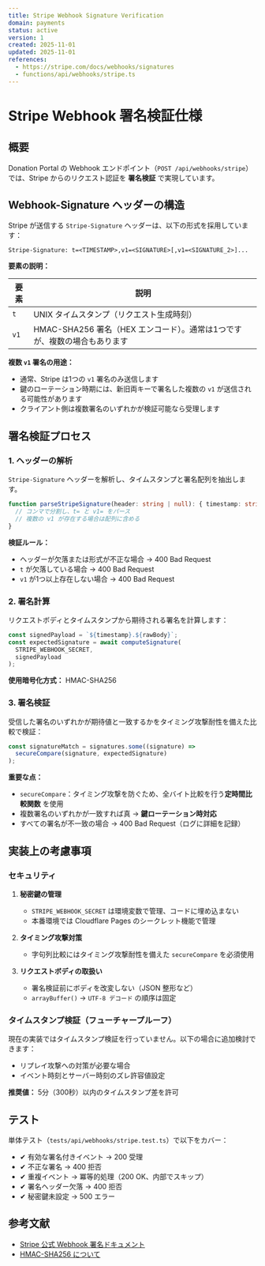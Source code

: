 ```yaml
---
title: Stripe Webhook Signature Verification
domain: payments
status: active
version: 1
created: 2025-11-01
updated: 2025-11-01
references:
  - https://stripe.com/docs/webhooks/signatures
  - functions/api/webhooks/stripe.ts
---
```


# Stripe Webhook 署名検証仕様

## 概要

Donation Portal の Webhook エンドポイント（`POST /api/webhooks/stripe`）では、Stripe からのリクエスト認証を **署名検証** で実現しています。

## Webhook-Signature ヘッダーの構造

Stripe が送信する `Stripe-Signature` ヘッダーは、以下の形式を採用しています：

```
Stripe-Signature: t=<TIMESTAMP>,v1=<SIGNATURE>[,v1=<SIGNATURE_2>]...
```

**要素の説明：**

| 要素 | 説明 |
|-----|------|
| `t` | UNIX タイムスタンプ（リクエスト生成時刻） |
| `v1` | HMAC-SHA256 署名（HEX エンコード）。通常は1つですが、複数の場合もあります |

**複数 `v1` 署名の用途：**

- 通常、Stripe は1つの `v1` 署名のみ送信します
- 鍵のローテーション時期には、新旧両キーで署名した複数の `v1` が送信される可能性があります
- クライアント側は複数署名のいずれかが検証可能なら受理します

## 署名検証プロセス

### 1. ヘッダーの解析

`Stripe-Signature` ヘッダーを解析し、タイムスタンプと署名配列を抽出します。

```typescript
function parseStripeSignature(header: string | null): { timestamp: string; signatures: string[] } | null {
  // コンマで分割し、t= と v1= をパース
  // 複数の v1 が存在する場合は配列に含める
}
```

**検証ルール：**

- ヘッダーが欠落または形式が不正な場合 → 400 Bad Request
- `t` が欠落している場合 → 400 Bad Request
- `v1` が1つ以上存在しない場合 → 400 Bad Request

### 2. 署名計算

リクエストボディとタイムスタンプから期待される署名を計算します：

```typescript
const signedPayload = `${timestamp}.${rawBody}`;
const expectedSignature = await computeSignature(
  STRIPE_WEBHOOK_SECRET,
  signedPayload
);
```

**使用暗号化方式：** HMAC-SHA256

### 3. 署名検証

受信した署名のいずれかが期待値と一致するかをタイミング攻撃耐性を備えた比較で検証：

```typescript
const signatureMatch = signatures.some((signature) =>
  secureCompare(signature, expectedSignature)
);
```

**重要な点：**

- `secureCompare`：タイミング攻撃を防ぐため、全バイト比較を行う**定時間比較関数** を使用
- 複数署名のいずれかが一致すれば真 → **鍵ローテーション時対応**
- すべての署名が不一致の場合 → 400 Bad Request（ログに詳細を記録）

## 実装上の考慮事項

### セキュリティ

1. **秘密鍵の管理**
   - `STRIPE_WEBHOOK_SECRET` は環境変数で管理、コードに埋め込まない
   - 本番環境では Cloudflare Pages のシークレット機能で管理

2. **タイミング攻撃対策**
   - 字句列比較にはタイミング攻撃耐性を備えた `secureCompare` を必須使用

3. **リクエストボディの取扱い**
   - 署名検証前にボディを改変しない（JSON 整形など）
   - `arrayBuffer()` → `UTF-8 デコード` の順序は固定

### タイムスタンプ検証（フューチャープルーフ）

現在の実装ではタイムスタンプ検証を行っていません。以下の場合に追加検討できます：

- リプレイ攻撃への対策が必要な場合
- イベント時刻とサーバー時刻のズレ許容値設定

**推奨値：** 5分（300秒）以内のタイムスタンプ差を許可

## テスト

単体テスト（`tests/api/webhooks/stripe.test.ts`）で以下をカバー：

- ✔ 有効な署名付きイベント → 200 受理
- ✔ 不正な署名 → 400 拒否
- ✔ 重複イベント → 冪等的処理（200 OK、内部でスキップ）
- ✔ 署名ヘッダー欠落 → 400 拒否
- ✔ 秘密鍵未設定 → 500 エラー

## 参考文献

- [Stripe 公式 Webhook 署名ドキュメント](https://stripe.com/docs/webhooks/signatures)
- [HMAC-SHA256 について](https://en.wikipedia.org/wiki/HMAC)
